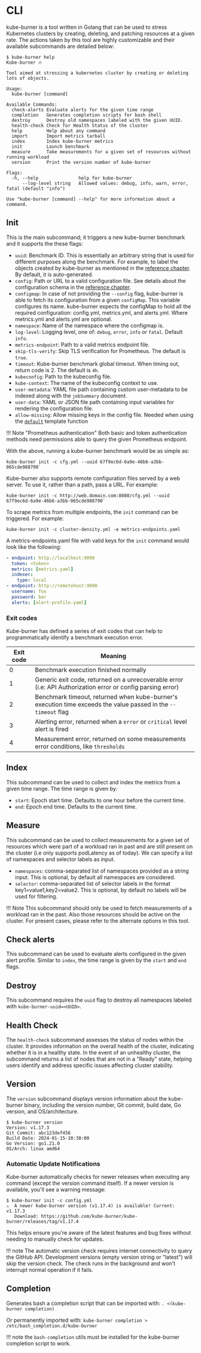 # CLI

kube-burner is a tool written in Golang that can be used to stress Kubernetes clusters by creating, deleting, and patching resources at a
given rate. The actions taken by this tool are highly customizable and their available subcommands are detailed below:

```console
$ kube-burner help
Kube-burner 🔥

Tool aimed at stressing a kubernetes cluster by creating or deleting lots of objects.

Usage:
  kube-burner [command]

Available Commands:
  check-alerts Evaluate alerts for the given time range
  completion   Generates completion scripts for bash shell
  destroy      Destroy old namespaces labeled with the given UUID.
  health-check Check for Health Status of the cluster
  help         Help about any command
  import       Import metrics tarball
  index        Index kube-burner metrics
  init         Launch benchmark
  measure      Take measurements for a given set of resources without running workload
  version      Print the version number of kube-burner

Flags:
  -h, --help               help for kube-burner
      --log-level string   Allowed values: debug, info, warn, error, fatal (default "info")

Use "kube-burner [command] --help" for more information about a command.
```

## Init

This is the main subcommand; it triggers a new kube-burner benchmark and it supports the these flags:

- `uuid`: Benchmark ID. This is essentially an arbitrary string that is used for different purposes along the benchmark. For example, to label the objects created by kube-burner as mentioned in the [reference chapter](../reference/configuration.md#default-labels). By default, it is auto-generated.
- `config`: Path or URL to a valid configuration file. See details about the configuration schema in the [reference chapter](../reference/configuration.md).
- `configmap`: In case of not providing the `--config` flag, kube-burner is able to fetch its configuration from a given `configMap`. This variable configures its name. kube-burner expects the configMap to hold all the required configuration: config.yml, metrics.yml, and alerts.yml. Where metrics.yml and alerts.yml are optional.
- `namespace`: Name of the namespace where the configmap is.
- `log-level`: Logging level, one of: `debug`, `error`, `info` or `fatal`. Default `info`.
- `metrics-endpoint`: Path to a valid metrics endpoint file.
- `skip-tls-verify`: Skip TLS verification for Prometheus. The default is `true`.
- `timeout`: Kube-burner benchmark global timeout. When timing out, return code is 2. The default is `4h`.
- `kubeconfig`: Path to the kubeconfig file.
- `kube-context`: The name of the kubeconfig context to use.
- `user-metadata`: YAML file path containing custom user-metadata to be indexed along with the `jobSummary` document.
- `user-data`: YAML or JSON file path containing input variables for rendering the configuration file.
- `allow-missing`: Allow missing keys in the config file. Needed when using the [`default`](https://masterminds.github.io/sprig/defaults.html) template function

!!! Note "Prometheus authentication"
    Both basic and token authentication methods need permissions able to query the given Prometheus endpoint.

With the above, running a kube-burner benchmark would be as simple as:

```console
kube-burner init -c cfg.yml --uuid 67f9ec6d-6a9e-46b6-a3bb-065cde988790`
```

Kube-burner also supports remote configuration files served by a web server. To use it, rather than a path, pass a URL. For example:

```console
kube-burner init -c http://web.domain.com:8080/cfg.yml --uuid 67f9ec6d-6a9e-46b6-a3bb-065cde988790`
```

To scrape metrics from multiple endpoints, the  `init` command can be triggered. For example:

```console
kube-burner init -c cluster-density.yml -e metrics-endpoints.yaml
```

A metrics-endpoints.yaml file with valid keys for the `init` command would look like the following:

```yaml
- endpoint: http://localhost:9090
  token: <token>
  metrics: [metrics.yaml]
  indexer:
    type: local
- endpoint: http://remotehost:9090
  username: foo
  password: bar
  alerts: [alert-profile.yaml]
```

### Exit codes

Kube-burner has defined a series of exit codes that can help to programmatically identify a benchmark execution error.

| Exit code | Meaning |
|--------|--------|
| 0 | Benchmark execution finished normally |
| 1 | Generic exit code, returned on a unrecoverable error (i.e: API Authorization error or config parsing error) |
| 2 | Benchmark timeout, returned when kube-burner's execution time exceeds the value passed in the `--timeout` flag |
| 3 | Alerting error, returned when a `error` or `critical` level alert is fired |
| 4 | Measurement error, returned on some measurements error conditions, like `thresholds` |

## Index

This subcommand can be used to collect and index the metrics from a given time range. The time range is given by:

- `start`: Epoch start time. Defaults to one hour before the current time.
- `end`: Epoch end time. Defaults to the current time.

## Measure

This subcommand can be used to collect measurements for a given set of resources which were part of a workload ran in past and are still present on the cluster (i.e only supports podLatency as of today).
We can specify a list of namespaces and selector labels as input.

- `namespaces`: comma-separated list of namespaces provided as a string input. This is optional, by default all namespaces are considered.
- `selector`: comma-separated list of selector labels in the format key1=value1,key2=value2. This is optional, by default no labels will be used for filtering.

!!! Note
    This subcommand should only be used to fetch measurements of a workload ran in the past. Also those resources should be active on the cluster. For present cases, please refer to the alternate options in this tool.

## Check alerts

This subcommand can be used to evaluate alerts configured in the given alert profile. Similar to `index`, the time range is given by the `start` and `end` flags.

## Destroy

This subcommand requires the `uuid` flag to destroy all namespaces labeled with `kube-burner-uuid=<UUID>`.

## Health Check

The `health-check` subcommand assesses the status of nodes within the cluster. It provides information on the overall health of the cluster, indicating whether it is in a healthy state. In the event of an unhealthy cluster, the subcommand returns a list of nodes that are not in a "Ready" state, helping users identify and address specific issues affecting cluster stability.

## Version

The `version` subcommand displays version information about the kube-burner binary, including the version number, Git commit, build date, Go version, and OS/architecture.

```console
$ kube-burner version
Version: v1.17.3
Git Commit: abc123def456
Build Date: 2024-01-15-10:30:00
Go Version: go1.21.0
OS/Arch: linux amd64
```

### Automatic Update Notifications

Kube-burner automatically checks for newer releases when executing any command (except the version command itself). If a newer version is available, you'll see a warning message:

```console
$ kube-burner init -c config.yml
⚠️  A newer kube-burner version (v1.17.4) is available! Current: v1.17.3
   Download: https://github.com/kube-burner/kube-burner/releases/tag/v1.17.4
```

This helps ensure you're aware of the latest features and bug fixes without needing to manually check for updates.

!!! note
    The automatic version check requires internet connectivity to query the GitHub API. Development versions (empty version string or "latest") will skip the version check. The check runs in the background and won't interrupt normal operation if it fails.

## Completion

Generates bash a completion script that can be imported with:
`. <(kube-burner completion)`

Or permanently imported with:
`kube-burner completion > /etc/bash_completion.d/kube-burner`

!!! note
    the `bash-completion` utils must be installed for the kube-burner completion script to work.